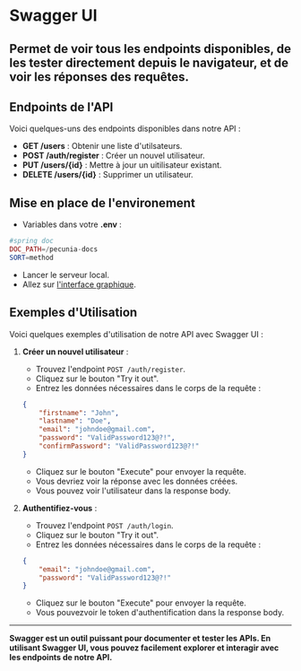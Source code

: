 
# Swagger UI 

## Permet de voir tous les endpoints disponibles, de les tester directement depuis le navigateur, et de voir les réponses des requêtes.

## Endpoints de l'API

Voici quelques-uns des endpoints disponibles dans notre API :

- **GET /users** : Obtenir une liste d'utilsateurs.
- **POST /auth/register** : Créer un nouvel utilisateur.
- **PUT /users/{id}** : Mettre à jour un uitilisateur existant.
- **DELETE /users/{id}** : Supprimer un utilisateur.

## Mise en place de l'environement

- Variables dans votre **.env** :

```php
#spring doc
DOC_PATH=/pecunia-docs
SORT=method
```

- Lancer le serveur local.
- Allez sur [l'interface graphique](http://localhost:8080/swagger-ui.html).

## Exemples d'Utilisation

Voici quelques exemples d'utilisation de notre API avec Swagger UI :

1. **Créer un nouvel utilisateur** :
    - Trouvez l'endpoint `POST /auth/register`.
    - Cliquez sur le bouton "Try it out".
    - Entrez les données nécessaires dans le corps de la requête :
    ```json
    {
        "firstname": "John",
        "lastname": "Doe",
        "email": "johndoe@gmail.com",
        "password": "ValidPassword123@?!",
        "confirmPassword": "ValidPassword123@?!"
    }   
    ```
    - Cliquez sur le bouton "Execute" pour envoyer la requête.
    - Vous devriez voir la réponse avec les données créées.
    - Vous pouvez voir l'utilisateur dans la response body.

2. **Authentifiez-vous** :
    - Trouvez l'endpoint `POST /auth/login`.
    - Cliquez sur le bouton "Try it out".
    - Entrez les données nécessaires dans le corps de la requête :
    ```json
    {
        "email": "johndoe@gmail.com",
        "password": "ValidPassword123@?!"
    }
    ```
    - Cliquez sur le bouton "Execute" pour envoyer la requête.
    - Vous pouvezvoir le token d'authentification dans la response body.


---

**Swagger est un outil puissant pour documenter et tester les APIs. En utilisant Swagger UI, vous pouvez facilement explorer et interagir avec les endpoints de notre API.**